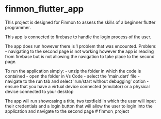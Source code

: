 # finmon_flutter_app

This project is designed for Finmon to assess the skills of a beginner flutter programmer.

This app is connected to firebase to handle the login process of the user.

The app does run however there is 1 problem that was encounted.
Problem: 
    - navigating to the second page is not working however the app is reading from 
      firebase but is not allowing the navigation to take place to the second page.


To run the application simply:
    - unzip the folder in which the code is contained
    - open the folder in Vs Code
    - select the 'main.dart' file
    - navigate to the run tab and select 'run/start without debugging' option
    - ensure that you have a virtual device connected (emulator) or a physical device connected to your desktop

The app will run showcasing a title, two textfield in which the user will input their credentials and a login 
button that will allow the user to login into the application and navigate to the second page
#   f i n m o n _ p r o j e c t  
 